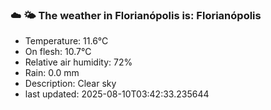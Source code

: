### ☁️ 🌤️  The weather in Florianópolis is: Florianópolis

- Temperature: 11.6°C
- On flesh: 10.7°C
- Relative air humidity: 72%
- Rain: 0.0 mm
- Description: Clear sky
- last updated: 2025-08-10T03:42:33.235644
